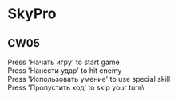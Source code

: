# SkyPro
## CW05

Press 'Начать игру' to start game\
Press 'Нанести удар' to hit enemy\
Press 'Использовать умение' to use special skill\
Press 'Пропустить ход' to skip your turn\
